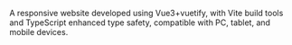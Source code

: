 A responsive website developed using Vue3+vuetify, with Vite build tools and TypeScript enhanced type safety, compatible with PC, tablet, and mobile devices.
